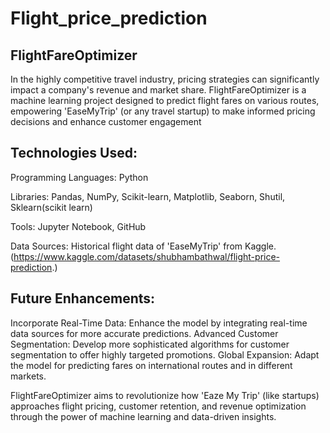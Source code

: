 # Flight_price_prediction

## FlightFareOptimizer
In the highly competitive travel industry, pricing strategies can significantly impact a company's revenue and market share. FlightFareOptimizer is a machine learning project designed to predict flight fares on various routes, empowering 'EaseMyTrip' (or any travel startup) to make informed pricing decisions and enhance customer engagement

## Technologies Used:
Programming Languages: Python

Libraries: Pandas, NumPy, Scikit-learn, Matplotlib, Seaborn, Shutil, Sklearn(scikit learn)

Tools: Jupyter Notebook, GitHub

Data Sources: Historical flight data of 'EaseMyTrip' from Kaggle. (https://www.kaggle.com/datasets/shubhambathwal/flight-price-prediction.)

## Future Enhancements:
Incorporate Real-Time Data: Enhance the model by integrating real-time data sources for more accurate predictions. Advanced Customer Segmentation: Develop more sophisticated algorithms for customer segmentation to offer highly targeted promotions. Global Expansion: Adapt the model for predicting fares on international routes and in different markets.

FlightFareOptimizer aims to revolutionize how 'Eaze My Trip' (like startups) approaches flight pricing, customer retention, and revenue optimization through the power of machine learning and data-driven insights.

